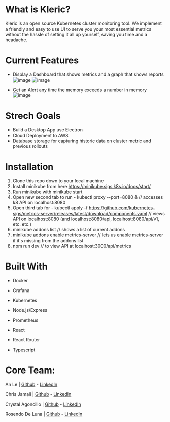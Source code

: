 # What is Kleric?

Kleric is an open source Kubernetes cluster monitoring tool. We implement a friendly and easy to use UI to serve you your most essential metrics without the hassle of setting it all up yourself, saving you time and a headache. 

# Current Features
- Display a Dashboard that shows metrics and a graph that shows reports
![image](https://user-images.githubusercontent.com/104526811/189206117-288340a5-c831-4764-b6e4-68c56d7de322.png)
![image](https://user-images.githubusercontent.com/104526811/189206145-45c2bc05-3a29-4679-bec4-50ef321c17a7.png)


- Get an Alert any time the memory exceeds a number in memory
![image](https://user-images.githubusercontent.com/104526811/189206176-fb7b3432-0cf3-4f99-90bf-af481bdacf87.png)

# Strech Goals
- Build a Desktop App use Electron
- Cloud Deployment to AWS
- Database storage for capturing historic data on cluster metric and previous rollouts
# Installation
1. Clone this repo down to your local machine
2. Install minikube from here https://minikube.sigs.k8s.io/docs/start/
3. Run minikube with minikube start
4. Open new second tab to run - kubectl proxy --port=8080 & // accesses k8 API on localhost:8080
5. Open third tab for  - kubectl apply -f https://github.com/kubernetes-sigs/metrics-server/releases/latest/download/components.yaml // views API on localhost:8080 (and localhost:8080/api, localhost:8080/api/v1, etc. etc.)
6. minikube addons list            // shows a list of current addons
7. minikube addons enable metrics-server    // lets us enable metrics-server if it's missing from the addons list
8. npm run dev // to view API at localhost:3000/api/metrics
# Built With

* Docker

* Grafana

* Kubernetes

* Node.js/Express

* Prometheus

* React

* React Router

* Typescript

# Core Team:
An Le | [Github](https://github.com/AnLelol) - [LinkedIn](https://www.linkedin.com/in/anlelol/)

Chris Jamali | [Github](https://github.com/chrisjamali) - [LinkedIn](https://www.linkedin.com/in/chris-jamali-b740521b7/)  

Crystal Agoncillo | [Github](https://github.com/cagoncil) - [LinkedIn](https://www.linkedin.com/in/agoncillo/)  

Rosendo De Luna | [Github](https://github.com/Rosend0) - [LinkedIn](https://www.linkedin.com/in/rosendo-isra-deluna/)
